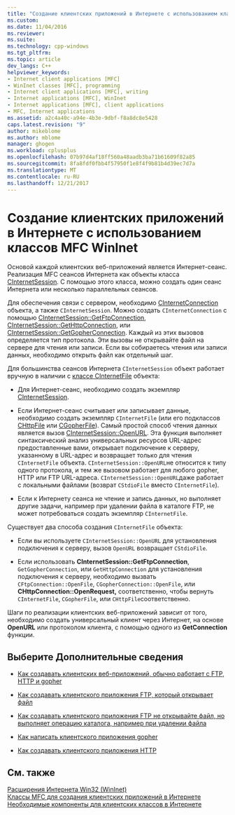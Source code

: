 ```yaml
---
title: "Создание клиентских приложений в Интернете с использованием классов MFC WinInet | Документы Microsoft"
ms.custom: 
ms.date: 11/04/2016
ms.reviewer: 
ms.suite: 
ms.technology: cpp-windows
ms.tgt_pltfrm: 
ms.topic: article
dev_langs: C++
helpviewer_keywords:
- Internet client applications [MFC]
- WinInet classes [MFC], programming
- Internet client applications [MFC], writing
- Internet applications [MFC], WinInet
- Internet applications [MFC], client applications
- MFC, Internet applications
ms.assetid: a2c4a40c-a94e-4b3e-9dbf-f8a8dc8e5428
caps.latest.revision: "9"
author: mikeblome
ms.author: mblome
manager: ghogen
ms.workload: cplusplus
ms.openlocfilehash: 07b97d4af18ff560a48aadb3ba71b61609f82a85
ms.sourcegitcommit: 8fa8fdf0fbb4f57950f1e8f4f9b81b4d39ec7d7a
ms.translationtype: MT
ms.contentlocale: ru-RU
ms.lasthandoff: 12/21/2017
---
```

# <a name="writing-an-internet-client-application-using-mfc-wininet-classes"></a>Создание клиентских приложений в Интернете с использованием классов MFC WinInet
Основой каждой клиентских веб-приложений является Интернет-сеанс. Реализация MFC сеансов Интернета как объекты класса [CInternetSession](../mfc/reference/cinternetsession-class.md). С помощью этого класса, можно создать один сеанс Интернета или несколько параллельных сеансов.  
  
 Для обеспечения связи с сервером, необходимо [CInternetConnection](../mfc/reference/cinternetconnection-class.md) объекта, а также `CInternetSession`. Можно создать `CInternetConnection` с помощью [CInternetSession::GetFtpConnection](../mfc/reference/cinternetsession-class.md#getftpconnection), [CInternetSession::GetHttpConnection](../mfc/reference/cinternetsession-class.md#gethttpconnection), или [CInternetSession::GetGopherConnection](../mfc/reference/cinternetsession-class.md#getgopherconnection). Каждый из этих вызовов определяется тип протокола. Эти вызовы не открывайте файл на сервере для чтения или записи. Если вы собираетесь чтения или записи данных, необходимо открыть файл как отдельный шаг.  
  
 Для большинства сеансов Интернета `CInternetSession` объект работает вручную в наличии с [классе CInternetFile](../mfc/reference/cinternetfile-class.md) объекта:  
  
-   Для Интернет-сеанс, необходимо создать экземпляр [CInternetSession](../mfc/reference/cinternetsession-class.md).  
  
-   Если Интернет-сеанс считывает или записывает данные, необходимо создать экземпляр `CInternetFile` (или его подклассов [CHttpFile](../mfc/reference/chttpfile-class.md) или [CGopherFile](../mfc/reference/cgopherfile-class.md)). Самый простой способ чтения данных является вызов [CInternetSession::OpenURL](../mfc/reference/cinternetsession-class.md#openurl). Эта функция выполняет синтаксический анализ универсальных ресурсов URL-адрес предоставленные вами, открывает подключение к серверу, указанному в URL-адрес и возвращает только для чтения `CInternetFile` объекта. `CInternetSession::OpenURL`не относится к типу одного протокола, и тем же вызовом работает для любого gopher, HTTP или FTP URL-адреса. `CInternetSession::OpenURL`даже работает с локальными файлами (возврат `CStdioFile` вместо `CInternetFile`).  
  
-   Если к Интернету сеанса не чтение и запись данных, но выполняет другие задачи, например при удалении файла в каталоге FTP, не может потребоваться создать экземпляр `CInternetFile`.  
  
 Существует два способа создания `CInternetFile` объекта:  
  
-   Если вы используете `CInternetSession::OpenURL` для установления подключения к серверу, вызов `OpenURL` возвращает `CStdioFile`.  
  
-   Если использовать **CInternetSession::GetFtpConnection**, `GetGopherConnection`, или `GetHttpConnection` для установления подключения к серверу, необходимо вызвать `CFtpConnection::OpenFile`, `CGopherConnection::OpenFile`, или **CHttpConnection::OpenRequest,**  соответственно, чтобы вернуть `CInternetFile`, `CGopherFile`, или `CHttpFile`соответственно.  
  
 Шаги по реализации клиентских веб-приложений зависит от того, необходимо создать универсальный клиент через Интернет, на основе **OpenURL** или протоколом клиента, с помощью одного из **GetConnection** функции.  
  
## <a name="what-do-you-want-to-know-more-about"></a>Выберите Дополнительные сведения  
  
-   [Как создавать клиентских веб-приложений, обычно работает с FTP, HTTP и gopher](../mfc/steps-in-a-typical-internet-client-application.md)  
  
-   [Как создавать клиентского приложения FTP, который открывает файл](../mfc/steps-in-a-typical-ftp-client-application.md)  
  
-   [Как создавать клиентского приложения FTP не открывайте файл, но выполняет операцию каталога, например при удалении файла](../mfc/steps-in-a-typical-ftp-client-application-to-delete-a-file.md)  
  
-   [Как написать клиентского приложения gopher](../mfc/steps-in-a-typical-gopher-client-application.md)  
  
-   [Как создавать клиентского приложения HTTP](../mfc/steps-in-a-typical-http-client-application.md)  
  
## <a name="see-also"></a>См. также  
 [Расширения Интернета Win32 (WinInet)](../mfc/win32-internet-extensions-wininet.md)   
 [Классы MFC для создания клиентских приложений в Интернете](../mfc/mfc-classes-for-creating-internet-client-applications.md)   
 [Необходимые компоненты для клиентских классов в Интернете](../mfc/prerequisites-for-internet-client-classes.md)
